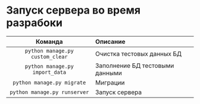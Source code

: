 # Запуск сервера во время разрабоки
|**Команда**|**Описание**|
|:-----:|:--------|
|`python manage.py custom_clear`|Очистка тестовых данных БД|
|`python manage.py import_data`|Заполнение БД тестовыми данными|
|`python manage.py migrate`|Миграции|
|`python manage.py runserver`|Запуск сервера|
